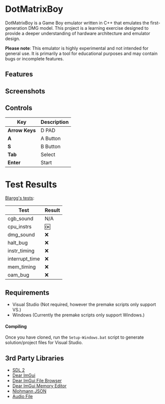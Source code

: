 # DotMatrixBoy
DotMatrixBoy is a Game Boy emulator written in C++ that emulates the first-generation DMG model. This project is a learning exercise designed to provide a deeper understanding of hardware architecture and emulator design.

**Please note**: This emulator is highly experimental and not intended for general use. It is primarily a tool for educational purposes and may contain bugs or incomplete features.

## Features

## Screenshots

## Controls
| Key | Description |
|-----------------------------|-----------------------------|
| **Arrow Keys** | D PAD    |
| **A**          | A Button |
| **S**          | B Button |
| **Tab**        | Select   |
| **Enter**      | Start    |


# Test Results
[Blargg's tests](http://gbdev.gg8.se/wiki/articles/Test_ROMs):

| Test | Result |
| --- | --- |
| cgb\_sound | N/A |
| cpu\_instrs | :ok: |
| dmg\_sound | :x: |
| halt\_bug | :x: |
| instr\_timing | :x: |
| interrupt\_time | :x: |
| mem\_timing | :x: |
| oam\_bug | :x: |


## Requirements
- Visual Studio (Not required, however the premake scripts only support VS.)
- Windows (Currently the premake scripts only support Windows.)

#### Compiling
Once you have cloned, run the `Setup-Windows.bat` script to generate solution/project files for Visual Studio.

## 3rd Party Libraries
- [SDL 2](https://www.libsdl.org/)
- [Dear ImGui](https://github.com/ocornut/imgui)
- [Dear ImGui File Browser](https://github.com/AirGuanZ/imgui-filebrowser)
- [Dear ImGui Memory Editor](https://github.com/ocornut/imgui_club)
- [Nlohmann JSON](https://github.com/nlohmann/json)
- [Audio File](https://github.com/adamstark/AudioFile)

